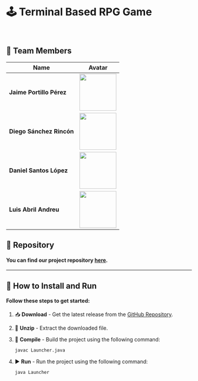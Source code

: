 # 🕹️ Terminal Based RPG Game

<br/>

## 👥 Team Members

| Name                     | Avatar                                                                        |
| ------------------------ | ----------------------------------------------------------------------------- |
| **Jaime Portillo Pérez** | <img src="https://avatars.githubusercontent.com/u/47105148?v=4" width="100">  |
| **Diego Sánchez Rincón** | <img src="https://avatars.githubusercontent.com/u/121297520?v=4" width="100"> |
| **Daniel Santos López**  | <img src="https://avatars.githubusercontent.com/u/146845008?v=4" width="100"> |
| **Luis Abril Andreu**    | <img src="https://avatars.githubusercontent.com/u/146706969?v=4" width="100"> |

## 📂 Repository

#### You can find our project repository [here](https://github.com/PortiESP/proyecto-juego-rpg).

---

## 🚀 How to Install and Run

#### Follow these steps to get started:

1. 📥 **Download** - Get the latest release from the [GitHub Repository](https://github.com/PortiESP/proyecto-juego-rpg).

2. 📂 **Unzip** - Extract the downloaded file.

3. 🔨 **Compile** - Build the project using the following command:
   ```bash
   javac Launcher.java
    ```
4. ▶️ **Run** - Run the project using the following command:
    ```bash
    java Launcher
     ```

